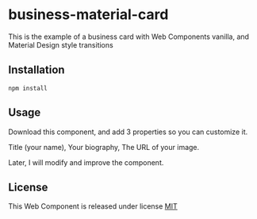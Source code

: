 # business-material-card
This is the example of a business card with Web Components vanilla, and Material Design style transitions

## Installation

`npm install`

## Usage
Download this component, and add 3 properties so you can customize it.

Title (your name),
Your biography,
The URL of your image.

Later, I will modify and improve the component.

## License
This Web Component is released under license [MIT](https://opensource.org/licenses/MIT)